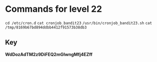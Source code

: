 # Commands for level 22
```cd /etc/cron.d```
```cat cronjob_bandit23```
```/usr/bin/cronjob_bandit23.sh```
```cat /tmp/8169b67bd894ddbb4412f91573b38db3```
## Key
__WdDozAdTM2z9DiFEQ2mGlwngMfj4EZff__
